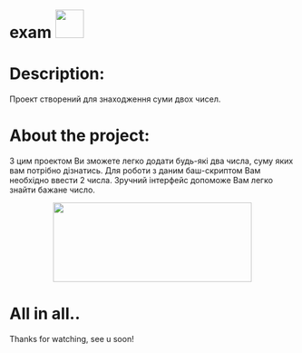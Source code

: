 # exam   <img src="https://octodex.github.com/images/daftpunktocat-thomas.gif" width="50" height="50" />
# Description:
Проект створений для знаходження суми двох чисел.
# About the project:
З цим проектом Ви зможете легко додати будь-які два числа, суму яких вам потрібно дізнатись. Для роботи з даним баш-скриптом Вам необхідно ввести 2 числа. Зручний інтерфейс допоможе Вам легко знайти бажане число. 
<p align="center">  <img src="https://i.imgur.com/eBz52Hm.gif" width="350" height="140" /> </p>
 
 # All in all..
Thanks for watching, see u soon!
